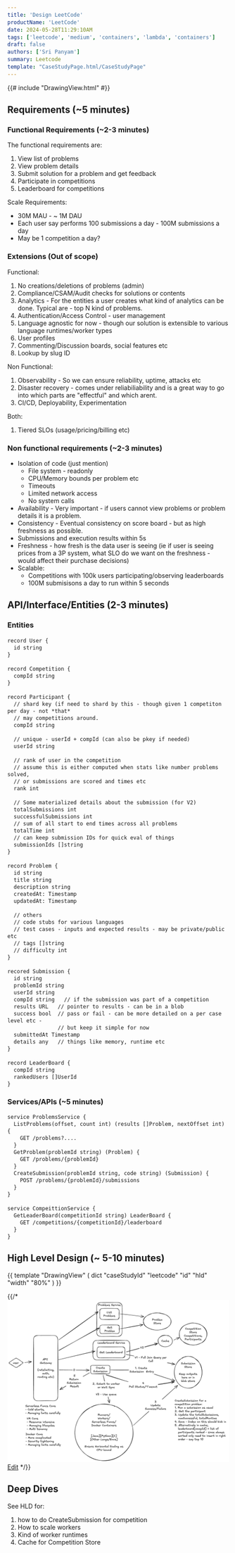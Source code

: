 ```yaml
---
title: 'Design LeetCode'
productName: 'LeetCode'
date: 2024-05-28T11:29:10AM
tags: ['leetcode', 'medium', 'containers', 'lambda', 'containers']
draft: false
authors: ['Sri Panyam']
summary: Leetcode
template: "CaseStudyPage.html/CaseStudyPage"
---
```


{{# include "DrawingView.html" #}}

## Requirements (~5 minutes)

### Functional Requirements (~2-3 minutes)

The functional requirements are:

1. View list of problems
2. View problem details
3. Submit solution for a problem and get feedback
4. Participate in competitions
5. Leaderboard for competitions

Scale Requirements:
* 30M MAU - ~ 1M DAU
* Each user say performs 100 submissions a day - 100M submissions a day
* May be 1 competition a day?

### Extensions (Out of scope)

Functional:
1) No creations/deletions of problems (admin)
2) Compliance/CSAM/Audit checks for solutions or contents
3) Analytics - For the entities a user creates what kind of analytics can be done.  Typical are - top N kind of problems.
4) Authentication/Access Control - user management
5) Language agnostic for now - though our solution is extensible to various language
   runtimes/worker types
6) User profiles
7) Commenting/Discussion boards, social features etc
8) Lookup by slug ID

Non Functional:
1) Observability - So we can ensure reliability, uptime, attacks etc
2) Disaster recovery - comes under reliabiliability and is a great way to go into which parts are "effectful" and which arent.
3) CI/CD, Deployability, Experimentation

Both:
1) Tiered SLOs (usage/pricing/billing etc)

### Non functional requirements (~2-3 minutes)

* Isolation of code (just mention)
  * File system - readonly
  * CPU/Memory bounds per problem etc
  * Timeouts
  * Limited network access
  * No system calls
* Availability - Very important - if users cannot view problems or problem details it is a problem.
* Consistency - Eventual consistency on score board - but as high freshness as possible.
* Submissions and execution results within 5s
* Freshness - how fresh is the data user is seeing (ie if user is seeing prices from a 3P system, what SLO do we want on the freshness - would affect their purchase decisions)
* Scalable:
  * Competitions with 100k users participating/observing leaderboards
  * 100M submisisons a day to run within 5 seconds

## API/Interface/Entities (2-3 minutes)

### Entities

```
record User {
  id string
}

record Competition {
  compId string
}

record Participant {
  // shard key (if need to shard by this - though given 1 competiton per day - not *that*
  // may competitions around.
  compId string   
  
  // unique - userId + compId (can also be pkey if needed)
  userId string   
  
  // rank of user in the competition 
  // assume this is either computed when stats like number problems solved,
  // or submissions are scored and times etc
  rank int
  
  // Some materialized details about the submission (for V2)
  totalSubmissions int
  successfulSubmissions int
  // sum of all start to end times across all problems
  totalTime int             
  // can keep submission IDs for quick eval of things
  submissionIds []string  
}

record Problem {
  id string
  title string
  description string
  createdAt: Timestamp
  updatedAt: Timestamp
  
  // others
  // code stubs for various languages
  // test cases - inputs and expected results - may be private/public etc
  // tags []string
  // difficulty int
}

recored Submission {
  id string
  problemId string
  userId string
  compId string   // if the submission was part of a competition
  results URL   // pointer to results - can be in a blob
  success bool  // pass or fail - can be more detailed on a per case level etc -
                // but keep it simple for now
  submittedAt Timestamp
  details any   // things like memory, runtime etc
}

record LeaderBoard {
  compId string
  rankedUsers []UserId
}
```

### Services/APIs (~5 minutes)

```
service ProblemsService {
  ListProblems(offset, count int) (results []Problem, nextOffset int) {
    GET /problems?....
  }
  GetProblem(problemId string) (Problem) {
    GET /problems/{problemId}
  }
  CreateSubmission(problemId string, code string) (Submission) {
    POST /problems/{problemId}/submissions
  }
}

service CompeittionService {
  GetLeaderBoard(competitionId string) LeaderBoard {
    GET /competitions/{competitionId}/leaderboard
  }
}
```

## High Level Design (~ 5-10 minutes)

{{ template "DrawingView" ( dict "caseStudyId" "leetcode" "id" "hld" "width" "80%" ) }}

{{/*
![alt High Level Design](./hld.png "High Level Design")
<a href="https://excalidraw.com/#json=FjHc5-pd-AV6XsP-sfI9Y,eXh2Fe6JogqeevkHsPBNpg"
target="_blank">Edit</a>
*/}}

## Deep Dives

See HLD for:

1. how to do CreateSubmission for competition
2. How to scale workers
3. Kind of worker runtimes
4. Cache for Competition Store
